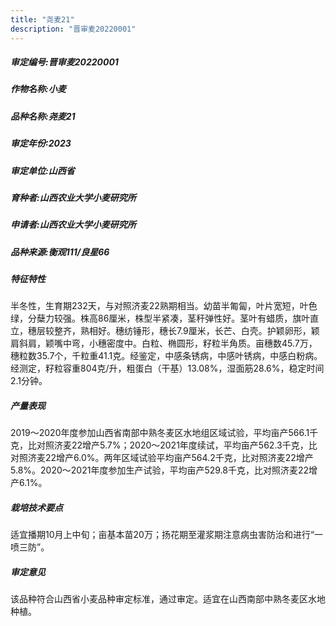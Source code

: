 ```yaml
---
title: "尧麦21"
description: "晋审麦20220001"
---
```

##### 审定编号:晋审麦20220001

##### 作物名称:小麦

##### 品种名称:尧麦21

##### 审定年份:2023

##### 审定单位:山西省

##### 育种者:山西农业大学小麦研究所

##### 申请者:山西农业大学小麦研究所

##### 品种来源:衡观111/良星66

##### 特征特性
半冬性，生育期232天，与对照济麦22熟期相当。幼苗半匍匐，叶片宽短，叶色绿，分蘖力较强。株高86厘米，株型半紧凑，茎秆弹性好。茎叶有蜡质，旗叶直立，穗层较整齐，熟相好。穗纺锤形，穗长7.9厘米，长芒、白壳。护颖卵形，颖肩斜肩，颖嘴中弯，小穗密度中。白粒、椭圆形，籽粒半角质。亩穗数45.7万，穗粒数35.7个，千粒重41.1克。经鉴定，中感条锈病，中感叶锈病，中感白粉病。经测定，籽粒容重804克/升，粗蛋白（干基）13.08%，湿面筋28.6%，稳定时间2.1分钟。

##### 产量表现
2019～2020年度参加山西省南部中熟冬麦区水地组区域试验，平均亩产566.1千克，比对照济麦22增产5.7%；2020～2021年度续试，平均亩产562.3千克，比对照济麦22增产6.0%。两年区域试验平均亩产564.2千克，比对照济麦22增产5.8%。2020～2021年度参加生产试验，平均亩产529.8千克，比对照济麦22增产6.1%。

##### 栽培技术要点
适宜播期10月上中旬；亩基本苗20万；扬花期至灌浆期注意病虫害防治和进行“一喷三防”。

##### 审定意见
该品种符合山西省小麦品种审定标准，通过审定。适宜在山西南部中熟冬麦区水地种植。
